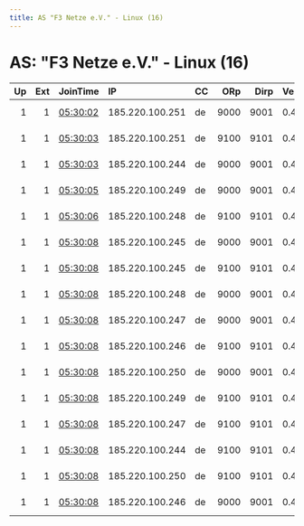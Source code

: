 ```yaml
---
title: AS "F3 Netze e.V." - Linux (16)
---
```


# AS: "F3 Netze e.V." - Linux (16)

|   Up |   Ext | JoinTime                                                                                            | IP              | CC   |   ORp |   Dirp | Version   | Contact                      | Nickname         |   eFamMembers |
|-----:|------:|:----------------------------------------------------------------------------------------------------|:----------------|:-----|------:|-------:|:----------|:-----------------------------|:-----------------|--------------:|
|    1 |     1 | [05:30:02](https://metrics.torproject.org/rs.html#details/DF390860B5610B8E99C5A78B4099A3705CD36B17) | 185.220.100.251 | de   |  9000 |   9001 | 0.4.1.6   | F3 Netze &lt;abuse@f3netze.d | niftygorellik    |            24 |
|    1 |     1 | [05:30:03](https://metrics.torproject.org/rs.html#details/76AB50C3EC0472A63AFB9A833A535FA6BD691478) | 185.220.100.251 | de   |  9100 |   9101 | 0.4.1.6   | F3 Netze &lt;abuse@f3netze.d | niftylolth       |            24 |
|    1 |     1 | [05:30:03](https://metrics.torproject.org/rs.html#details/C0E7334A181184ABD07698D04ADC19E15E3EE184) | 185.220.100.244 | de   |  9000 |   9001 | 0.4.1.6   | F3 Netze &lt;abuse@f3netze.d | niftybephomet    |            24 |
|    1 |     1 | [05:30:05](https://metrics.torproject.org/rs.html#details/CD09CD7C7F8815B37210C7D1A628599C78D22D6D) | 185.220.100.249 | de   |  9000 |   9001 | 0.4.1.6   | F3 Netze &lt;abuse@f3netze.d | niftyeltab       |            24 |
|    1 |     1 | [05:30:06](https://metrics.torproject.org/rs.html#details/135F2A8B32F583845F2B0E133EFD84C25026761B) | 185.220.100.248 | de   |  9100 |   9101 | 0.4.1.6   | F3 Netze &lt;abuse@f3netze.d | niftyjubilex     |            24 |
|    1 |     1 | [05:30:08](https://metrics.torproject.org/rs.html#details/06EC2C1669E5A811D9640E07CED5786DA50C5737) | 185.220.100.245 | de   |  9000 |   9001 | 0.4.1.6   | F3 Netze &lt;abuse@f3netze.d | niftybeshaba     |            24 |
|    1 |     1 | [05:30:08](https://metrics.torproject.org/rs.html#details/47A3D00525F041F382B398BF95BC58E0EC23276B) | 185.220.100.245 | de   |  9100 |   9101 | 0.4.1.6   | F3 Netze &lt;abuse@f3netze.d | niftygrazzt      |            24 |
|    1 |     1 | [05:30:08](https://metrics.torproject.org/rs.html#details/5628495D9939A8C139DD441402DE42F7012B7092) | 185.220.100.248 | de   |  9000 |   9001 | 0.4.1.6   | F3 Netze &lt;abuse@f3netze.d | niftydiinkarazan |            24 |
|    1 |     1 | [05:30:08](https://metrics.torproject.org/rs.html#details/5E52BEA22130598F200D05C42BB66709C24E8F67) | 185.220.100.247 | de   |  9000 |   9001 | 0.4.1.6   | F3 Netze &lt;abuse@f3netze.d | niftydagon       |            24 |
|    1 |     1 | [05:30:08](https://metrics.torproject.org/rs.html#details/6232FDF34FF907DC25A27327D1C05AD370FB2767) | 185.220.100.246 | de   |  9100 |   9101 | 0.4.1.6   | F3 Netze &lt;abuse@f3netze.d | niftygreatmother |            24 |
|    1 |     1 | [05:30:08](https://metrics.torproject.org/rs.html#details/6796E53160714D908B39BCB0058CF488FF940336) | 185.220.100.250 | de   |  9000 |   9001 | 0.4.1.6   | F3 Netze &lt;abuse@f3netze.d | niftyfrazUrbluu  |            24 |
|    1 |     1 | [05:30:08](https://metrics.torproject.org/rs.html#details/887CAB501A9DB68A2C44EDF98BF50B0304EED8B6) | 185.220.100.249 | de   |  9100 |   9101 | 0.4.1.6   | F3 Netze &lt;abuse@f3netze.d | niftykostchtchie |            24 |
|    1 |     1 | [05:30:08](https://metrics.torproject.org/rs.html#details/B891CB6370CF7C51C6FB24D80947AFB7ED463D00) | 185.220.100.247 | de   |  9100 |   9101 | 0.4.1.6   | F3 Netze &lt;abuse@f3netze.d | niftygrolantor   |            24 |
|    1 |     1 | [05:30:08](https://metrics.torproject.org/rs.html#details/C6ED7D37AA3CCAA586B22E0A30B395A5E582440A) | 185.220.100.244 | de   |  9100 |   9101 | 0.4.1.6   | F3 Netze &lt;abuse@f3netze.d | niftygrankhul    |            24 |
|    1 |     1 | [05:30:08](https://metrics.torproject.org/rs.html#details/CBF0CCD9D80D7A2F82E4FB61C36FB6898A4EBA50) | 185.220.100.250 | de   |  9100 |   9101 | 0.4.1.6   | F3 Netze &lt;abuse@f3netze.d | niftylaogzed     |            24 |
|    1 |     1 | [05:30:08](https://metrics.torproject.org/rs.html#details/F21760E63FE2BB45629BB14FCDB0FD677485DAF8) | 185.220.100.246 | de   |  9000 |   9001 | 0.4.1.6   | F3 Netze &lt;abuse@f3netze.d | niftydemogorgon  |            24 |
